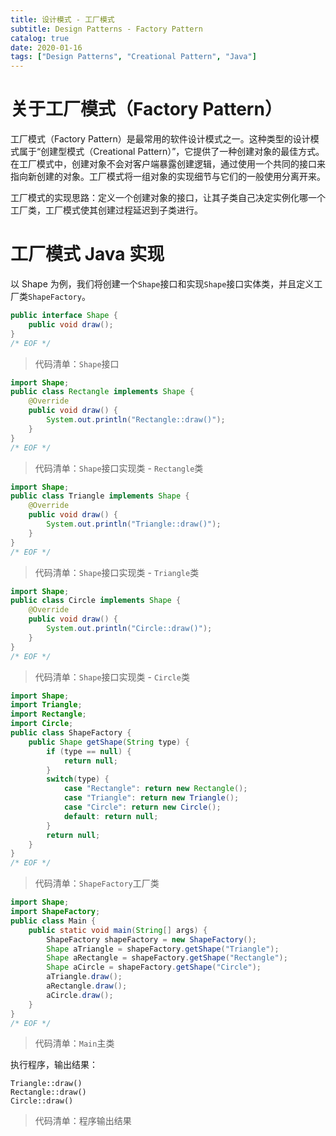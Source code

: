 ```yaml
---
title: 设计模式 - 工厂模式
subtitle: Design Patterns - Factory Pattern
catalog: true
date: 2020-01-16
tags: ["Design Patterns", "Creational Pattern", "Java"]
---
```


# 关于工厂模式（Factory Pattern）

工厂模式（Factory Pattern）是最常用的软件设计模式之一。这种类型的设计模式属于“创建型模式（Creational Pattern）”，它提供了一种创建对象的最佳方式。在工厂模式中，创建对象不会对客户端暴露创建逻辑，通过使用一个共同的接口来指向新创建的对象。工厂模式将一组对象的实现细节与它们的一般使用分离开来。

工厂模式的实现思路：定义一个创建对象的接口，让其子类自己决定实例化哪一个工厂类，工厂模式使其创建过程延迟到子类进行。

# 工厂模式 Java 实现

以 Shape 为例，我们将创建一个`Shape`接口和实现`Shape`接口实体类，并且定义工厂类`ShapeFactory`。

```java
public interface Shape {
    public void draw();
}
/* EOF */
```
> 代码清单：`Shape`接口

```java
import Shape;
public class Rectangle implements Shape {
    @Override
    public void draw() {
        System.out.println("Rectangle::draw()");
    }
}
/* EOF */
```
> 代码清单：`Shape`接口实现类 - `Rectangle`类

```java
import Shape;
public class Triangle implements Shape {
    @Override
    public void draw() {
        System.out.println("Triangle::draw()");
    }
}
/* EOF */
```
> 代码清单：`Shape`接口实现类 - `Triangle`类

```java
import Shape;
public class Circle implements Shape {
    @Override
    public void draw() {
        System.out.println("Circle::draw()");
    }
}
/* EOF */
```
> 代码清单：`Shape`接口实现类 - `Circle`类

```java
import Shape;
import Triangle;
import Rectangle;
import Circle;
public class ShapeFactory {
    public Shape getShape(String type) {
        if (type == null) {
            return null;
        }
        switch(type) {
            case "Rectangle": return new Rectangle();
            case "Triangle": return new Triangle();
            case "Circle": return new Circle();
            default: return null;
        }
        return null;
    }
}
/* EOF */
```
> 代码清单：`ShapeFactory`工厂类

```java
import Shape;
import ShapeFactory;
public class Main {
    public static void main(String[] args) {
        ShapeFactory shapeFactory = new ShapeFactory();
        Shape aTriangle = shapeFactory.getShape("Triangle");
        Shape aRectangle = shapeFactory.getShape("Rectangle");
        Shape aCircle = shapeFactory.getShape("Circle");
        aTriangle.draw();
        aRectangle.draw();
        aCircle.draw();
    }
}
/* EOF */
```
> 代码清单：`Main`主类

执行程序，输出结果：

```plain
Triangle::draw()
Rectangle::draw()
Circle::draw()
```
> 代码清单：程序输出结果

<!-- EOF -->
